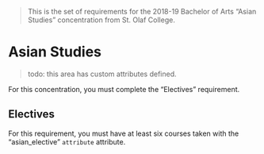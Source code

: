 > This is the set of requirements for the 2018-19 Bachelor of Arts “Asian Studies” concentration from St. Olaf College.

# Asian Studies
> todo: this area has custom attributes defined.

For this concentration, you must complete the “Electives” requirement.

## Electives
For this requirement, you must have at least six courses taken with the “asian_elective” `attribute` attribute.


